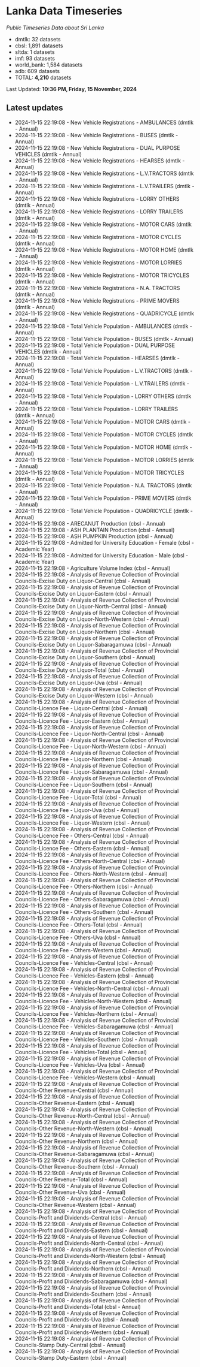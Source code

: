 # Lanka Data Timeseries
*Public Timeseries Data about Sri Lanka*

* dmtlk: 32 datasets
* cbsl: 1,891 datasets
* sltda: 1 datasets
* imf: 93 datasets
* world_bank: 1,584 datasets
* adb: 609 datasets
* TOTAL: **4,210** datasets

Last Updated: **10:36 PM, Friday, 15 November, 2024**

## Latest updates

* 2024-11-15 22:19:08 - New Vehicle Registrations - AMBULANCES (dmtlk - Annual)
* 2024-11-15 22:19:08 - New Vehicle Registrations - BUSES (dmtlk - Annual)
* 2024-11-15 22:19:08 - New Vehicle Registrations - DUAL PURPOSE VEHICLES (dmtlk - Annual)
* 2024-11-15 22:19:08 - New Vehicle Registrations - HEARSES (dmtlk - Annual)
* 2024-11-15 22:19:08 - New Vehicle Registrations - L.V.TRACTORS (dmtlk - Annual)
* 2024-11-15 22:19:08 - New Vehicle Registrations - L.V.TRAILERS (dmtlk - Annual)
* 2024-11-15 22:19:08 - New Vehicle Registrations - LORRY OTHERS (dmtlk - Annual)
* 2024-11-15 22:19:08 - New Vehicle Registrations - LORRY TRAILERS (dmtlk - Annual)
* 2024-11-15 22:19:08 - New Vehicle Registrations - MOTOR CARS (dmtlk - Annual)
* 2024-11-15 22:19:08 - New Vehicle Registrations - MOTOR CYCLES (dmtlk - Annual)
* 2024-11-15 22:19:08 - New Vehicle Registrations - MOTOR HOME (dmtlk - Annual)
* 2024-11-15 22:19:08 - New Vehicle Registrations - MOTOR LORRIES (dmtlk - Annual)
* 2024-11-15 22:19:08 - New Vehicle Registrations - MOTOR TRICYCLES (dmtlk - Annual)
* 2024-11-15 22:19:08 - New Vehicle Registrations - N.A. TRACTORS (dmtlk - Annual)
* 2024-11-15 22:19:08 - New Vehicle Registrations - PRIME MOVERS (dmtlk - Annual)
* 2024-11-15 22:19:08 - New Vehicle Registrations - QUADRICYCLE (dmtlk - Annual)
* 2024-11-15 22:19:08 - Total Vehicle Population - AMBULANCES (dmtlk - Annual)
* 2024-11-15 22:19:08 - Total Vehicle Population - BUSES (dmtlk - Annual)
* 2024-11-15 22:19:08 - Total Vehicle Population - DUAL PURPOSE VEHICLES (dmtlk - Annual)
* 2024-11-15 22:19:08 - Total Vehicle Population - HEARSES (dmtlk - Annual)
* 2024-11-15 22:19:08 - Total Vehicle Population - L.V.TRACTORS (dmtlk - Annual)
* 2024-11-15 22:19:08 - Total Vehicle Population - L.V.TRAILERS (dmtlk - Annual)
* 2024-11-15 22:19:08 - Total Vehicle Population - LORRY OTHERS (dmtlk - Annual)
* 2024-11-15 22:19:08 - Total Vehicle Population - LORRY TRAILERS (dmtlk - Annual)
* 2024-11-15 22:19:08 - Total Vehicle Population - MOTOR CARS (dmtlk - Annual)
* 2024-11-15 22:19:08 - Total Vehicle Population - MOTOR CYCLES (dmtlk - Annual)
* 2024-11-15 22:19:08 - Total Vehicle Population - MOTOR HOME (dmtlk - Annual)
* 2024-11-15 22:19:08 - Total Vehicle Population - MOTOR LORRIES (dmtlk - Annual)
* 2024-11-15 22:19:08 - Total Vehicle Population - MOTOR TRICYCLES (dmtlk - Annual)
* 2024-11-15 22:19:08 - Total Vehicle Population - N.A. TRACTORS (dmtlk - Annual)
* 2024-11-15 22:19:08 - Total Vehicle Population - PRIME MOVERS (dmtlk - Annual)
* 2024-11-15 22:19:08 - Total Vehicle Population - QUADRICYCLE (dmtlk - Annual)
* 2024-11-15 22:19:08 - ARECANUT Production (cbsl - Annual)
* 2024-11-15 22:19:08 - ASH PLANTAIN Production (cbsl - Annual)
* 2024-11-15 22:19:08 - ASH PUMPKIN Production (cbsl - Annual)
* 2024-11-15 22:19:08 - Admitted for University Education - Female (cbsl - Academic Year)
* 2024-11-15 22:19:08 - Admitted for University Education - Male (cbsl - Academic Year)
* 2024-11-15 22:19:08 - Agriculture Volume Index (cbsl - Annual)
* 2024-11-15 22:19:08 - Analysis of Revenue Collection of Provincial Councils-Excise Duty on Liquor-Central (cbsl - Annual)
* 2024-11-15 22:19:08 - Analysis of Revenue Collection of Provincial Councils-Excise Duty on Liquor-Eastern (cbsl - Annual)
* 2024-11-15 22:19:08 - Analysis of Revenue Collection of Provincial Councils-Excise Duty on Liquor-North-Central (cbsl - Annual)
* 2024-11-15 22:19:08 - Analysis of Revenue Collection of Provincial Councils-Excise Duty on Liquor-North-Western (cbsl - Annual)
* 2024-11-15 22:19:08 - Analysis of Revenue Collection of Provincial Councils-Excise Duty on Liquor-Northern (cbsl - Annual)
* 2024-11-15 22:19:08 - Analysis of Revenue Collection of Provincial Councils-Excise Duty on Liquor-Sabaragamuwa (cbsl - Annual)
* 2024-11-15 22:19:08 - Analysis of Revenue Collection of Provincial Councils-Excise Duty on Liquor-Southern (cbsl - Annual)
* 2024-11-15 22:19:08 - Analysis of Revenue Collection of Provincial Councils-Excise Duty on Liquor-Total (cbsl - Annual)
* 2024-11-15 22:19:08 - Analysis of Revenue Collection of Provincial Councils-Excise Duty on Liquor-Uva (cbsl - Annual)
* 2024-11-15 22:19:08 - Analysis of Revenue Collection of Provincial Councils-Excise Duty on Liquor-Western (cbsl - Annual)
* 2024-11-15 22:19:08 - Analysis of Revenue Collection of Provincial Councils-Licence Fee - Liquor-Central (cbsl - Annual)
* 2024-11-15 22:19:08 - Analysis of Revenue Collection of Provincial Councils-Licence Fee - Liquor-Eastern (cbsl - Annual)
* 2024-11-15 22:19:08 - Analysis of Revenue Collection of Provincial Councils-Licence Fee - Liquor-North-Central (cbsl - Annual)
* 2024-11-15 22:19:08 - Analysis of Revenue Collection of Provincial Councils-Licence Fee - Liquor-North-Western (cbsl - Annual)
* 2024-11-15 22:19:08 - Analysis of Revenue Collection of Provincial Councils-Licence Fee - Liquor-Northern (cbsl - Annual)
* 2024-11-15 22:19:08 - Analysis of Revenue Collection of Provincial Councils-Licence Fee - Liquor-Sabaragamuwa (cbsl - Annual)
* 2024-11-15 22:19:08 - Analysis of Revenue Collection of Provincial Councils-Licence Fee - Liquor-Southern (cbsl - Annual)
* 2024-11-15 22:19:08 - Analysis of Revenue Collection of Provincial Councils-Licence Fee - Liquor-Total (cbsl - Annual)
* 2024-11-15 22:19:08 - Analysis of Revenue Collection of Provincial Councils-Licence Fee - Liquor-Uva (cbsl - Annual)
* 2024-11-15 22:19:08 - Analysis of Revenue Collection of Provincial Councils-Licence Fee - Liquor-Western (cbsl - Annual)
* 2024-11-15 22:19:08 - Analysis of Revenue Collection of Provincial Councils-Licence Fee - Others-Central (cbsl - Annual)
* 2024-11-15 22:19:08 - Analysis of Revenue Collection of Provincial Councils-Licence Fee - Others-Eastern (cbsl - Annual)
* 2024-11-15 22:19:08 - Analysis of Revenue Collection of Provincial Councils-Licence Fee - Others-North-Central (cbsl - Annual)
* 2024-11-15 22:19:08 - Analysis of Revenue Collection of Provincial Councils-Licence Fee - Others-North-Western (cbsl - Annual)
* 2024-11-15 22:19:08 - Analysis of Revenue Collection of Provincial Councils-Licence Fee - Others-Northern (cbsl - Annual)
* 2024-11-15 22:19:08 - Analysis of Revenue Collection of Provincial Councils-Licence Fee - Others-Sabaragamuwa (cbsl - Annual)
* 2024-11-15 22:19:08 - Analysis of Revenue Collection of Provincial Councils-Licence Fee - Others-Southern (cbsl - Annual)
* 2024-11-15 22:19:08 - Analysis of Revenue Collection of Provincial Councils-Licence Fee - Others-Total (cbsl - Annual)
* 2024-11-15 22:19:08 - Analysis of Revenue Collection of Provincial Councils-Licence Fee - Others-Uva (cbsl - Annual)
* 2024-11-15 22:19:08 - Analysis of Revenue Collection of Provincial Councils-Licence Fee - Others-Western (cbsl - Annual)
* 2024-11-15 22:19:08 - Analysis of Revenue Collection of Provincial Councils-Licence Fee - Vehicles-Central (cbsl - Annual)
* 2024-11-15 22:19:08 - Analysis of Revenue Collection of Provincial Councils-Licence Fee - Vehicles-Eastern (cbsl - Annual)
* 2024-11-15 22:19:08 - Analysis of Revenue Collection of Provincial Councils-Licence Fee - Vehicles-North-Central (cbsl - Annual)
* 2024-11-15 22:19:08 - Analysis of Revenue Collection of Provincial Councils-Licence Fee - Vehicles-North-Western (cbsl - Annual)
* 2024-11-15 22:19:08 - Analysis of Revenue Collection of Provincial Councils-Licence Fee - Vehicles-Northern (cbsl - Annual)
* 2024-11-15 22:19:08 - Analysis of Revenue Collection of Provincial Councils-Licence Fee - Vehicles-Sabaragamuwa (cbsl - Annual)
* 2024-11-15 22:19:08 - Analysis of Revenue Collection of Provincial Councils-Licence Fee - Vehicles-Southern (cbsl - Annual)
* 2024-11-15 22:19:08 - Analysis of Revenue Collection of Provincial Councils-Licence Fee - Vehicles-Total (cbsl - Annual)
* 2024-11-15 22:19:08 - Analysis of Revenue Collection of Provincial Councils-Licence Fee - Vehicles-Uva (cbsl - Annual)
* 2024-11-15 22:19:08 - Analysis of Revenue Collection of Provincial Councils-Licence Fee - Vehicles-Western (cbsl - Annual)
* 2024-11-15 22:19:08 - Analysis of Revenue Collection of Provincial Councils-Other Revenue-Central (cbsl - Annual)
* 2024-11-15 22:19:08 - Analysis of Revenue Collection of Provincial Councils-Other Revenue-Eastern (cbsl - Annual)
* 2024-11-15 22:19:08 - Analysis of Revenue Collection of Provincial Councils-Other Revenue-North-Central (cbsl - Annual)
* 2024-11-15 22:19:08 - Analysis of Revenue Collection of Provincial Councils-Other Revenue-North-Western (cbsl - Annual)
* 2024-11-15 22:19:08 - Analysis of Revenue Collection of Provincial Councils-Other Revenue-Northern (cbsl - Annual)
* 2024-11-15 22:19:08 - Analysis of Revenue Collection of Provincial Councils-Other Revenue-Sabaragamuwa (cbsl - Annual)
* 2024-11-15 22:19:08 - Analysis of Revenue Collection of Provincial Councils-Other Revenue-Southern (cbsl - Annual)
* 2024-11-15 22:19:08 - Analysis of Revenue Collection of Provincial Councils-Other Revenue-Total (cbsl - Annual)
* 2024-11-15 22:19:08 - Analysis of Revenue Collection of Provincial Councils-Other Revenue-Uva (cbsl - Annual)
* 2024-11-15 22:19:08 - Analysis of Revenue Collection of Provincial Councils-Other Revenue-Western (cbsl - Annual)
* 2024-11-15 22:19:08 - Analysis of Revenue Collection of Provincial Councils-Profit and Dividends-Central (cbsl - Annual)
* 2024-11-15 22:19:08 - Analysis of Revenue Collection of Provincial Councils-Profit and Dividends-Eastern (cbsl - Annual)
* 2024-11-15 22:19:08 - Analysis of Revenue Collection of Provincial Councils-Profit and Dividends-North-Central (cbsl - Annual)
* 2024-11-15 22:19:08 - Analysis of Revenue Collection of Provincial Councils-Profit and Dividends-North-Western (cbsl - Annual)
* 2024-11-15 22:19:08 - Analysis of Revenue Collection of Provincial Councils-Profit and Dividends-Northern (cbsl - Annual)
* 2024-11-15 22:19:08 - Analysis of Revenue Collection of Provincial Councils-Profit and Dividends-Sabaragamuwa (cbsl - Annual)
* 2024-11-15 22:19:08 - Analysis of Revenue Collection of Provincial Councils-Profit and Dividends-Southern (cbsl - Annual)
* 2024-11-15 22:19:08 - Analysis of Revenue Collection of Provincial Councils-Profit and Dividends-Total (cbsl - Annual)
* 2024-11-15 22:19:08 - Analysis of Revenue Collection of Provincial Councils-Profit and Dividends-Uva (cbsl - Annual)
* 2024-11-15 22:19:08 - Analysis of Revenue Collection of Provincial Councils-Profit and Dividends-Western (cbsl - Annual)
* 2024-11-15 22:19:08 - Analysis of Revenue Collection of Provincial Councils-Stamp Duty-Central (cbsl - Annual)
* 2024-11-15 22:19:08 - Analysis of Revenue Collection of Provincial Councils-Stamp Duty-Eastern (cbsl - Annual)